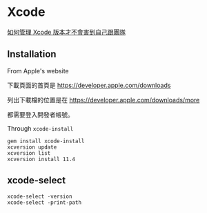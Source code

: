 # Xcode

[如何管理 Xcode 版本才不會害到自己跟團隊](https://13h.tw/2019/11/01/manage-xcode-versions.html)

## Installation

From Apple's website

下載頁面的首頁是 https://developer.apple.com/downloads

列出下載檔的位置是在 https://developer.apple.com/downloads/more

都需要登入開發者帳號。

Through `xcode-install`

```
gem install xcode-install
xcversion update
xcversion list
xcversion install 11.4
```

## xcode-select

```
xcode-select -version
xcode-select -print-path
```
